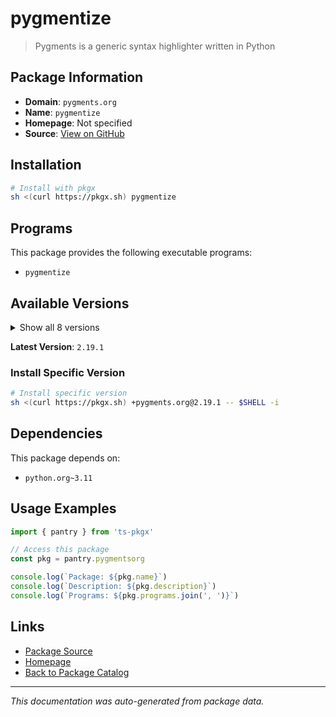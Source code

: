 # pygmentize

> Pygments is a generic syntax highlighter written in Python

## Package Information

- **Domain**: `pygments.org`
- **Name**: `pygmentize`
- **Homepage**: Not specified
- **Source**: [View on GitHub](https://github.com/pkgxdev/pantry/tree/main/projects/pygments.org/package.yml)

## Installation

```bash
# Install with pkgx
sh <(curl https://pkgx.sh) pygmentize
```

## Programs

This package provides the following executable programs:

- `pygmentize`

## Available Versions

<details>
<summary>Show all 8 versions</summary>

- `2.19.1`, `2.19.0`, `2.18.0`, `2.17.2`, `2.17.1`
- `2.17.0`, `2.15.0`, `2.14.0`

</details>

**Latest Version**: `2.19.1`

### Install Specific Version

```bash
# Install specific version
sh <(curl https://pkgx.sh) +pygments.org@2.19.1 -- $SHELL -i
```

## Dependencies

This package depends on:

- `python.org~3.11`

## Usage Examples

```typescript
import { pantry } from 'ts-pkgx'

// Access this package
const pkg = pantry.pygmentsorg

console.log(`Package: ${pkg.name}`)
console.log(`Description: ${pkg.description}`)
console.log(`Programs: ${pkg.programs.join(', ')}`)
```

## Links

- [Package Source](https://github.com/pkgxdev/pantry/tree/main/projects/pygments.org/package.yml)
- [Homepage](#)
- [Back to Package Catalog](../package-catalog.md)

---

*This documentation was auto-generated from package data.*
